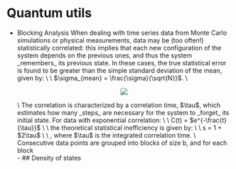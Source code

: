 <h1>Quantum utils</h1>
<ul>
  <li>
    Blocking Analysis
  When dealing with time series data from Monte Carlo simulations or physical measurements, data may be (too often!) statistically correlated: this implies that each new configuration of the system depends on the previous ones, and thus the system _remembers_ its previous state. In these cases, the true statistical error is found to be greater than the simple standard deviation of the mean, given by: \
  \
  $\sigma_{mean} = \frac{\sigma}{\sqrt{N}}$. \
  <p align="center">
    <img src="https://latex.codecogs.com/png.latex?\dpi{150} $\sigma_{mean} = \frac{\sigma}{\sqrt{N}}$" />
  </p>
  \
  The correlation is characterized by a correlation time, $\tau$, which estimates how many _steps_ are necessary for the system to _forget_ its initial state. For data with exponential correlation: \
  \
  C(t) = $e^{-\frac{t}{\tau}}$ \
  \
  the theoretical statistical inefficiency is given by: \
  \
  s = 1 + $2\tau$ \
  \
  , where $\tau$ is the integrated correlation time. \
  Consecutive data points are grouped into blocks of size b, and for each block 
  </li>
- ## Density of states

  </ul>
